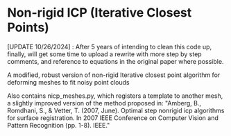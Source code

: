 # Non-rigid ICP (Iterative Closest Points)

[UPDATE 10/26/2024] : After 5 years of intending to clean this code up, finally, will get some time to upload a rewrite with more step by step comments, and reference to equations in the original paper where possible.

A modified, robust version of non-rigid Iterative closest point algorithm for deforming meshes to fit noisy point clouds

Also contains nicp_meshes.py, which registers a template to another mesh, a slightly improved version of the method proposed in:
"Amberg, B., Romdhani, S., & Vetter, T. (2007, June). Optimal step nonrigid icp algorithms for surface registration. In 2007 IEEE Conference on Computer Vision and Pattern Recognition (pp. 1-8). IEEE."
